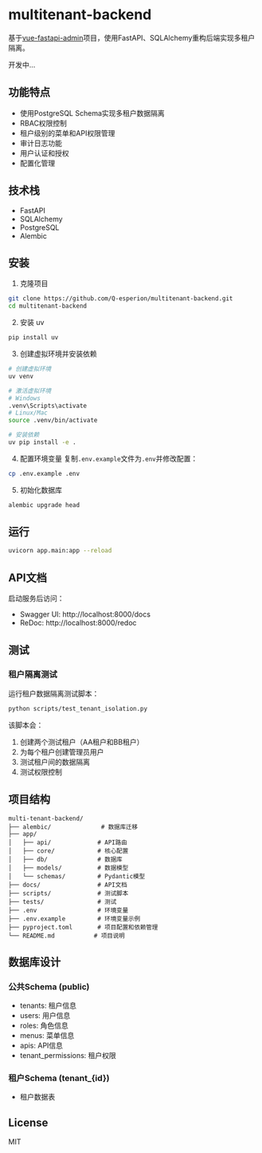 # multitenant-backend

基于[vue-fastapi-admin](https://github.com/mizhexiaoxiao/vue-fastapi-admin)项目，使用FastAPI、SQLAlchemy重构后端实现多租户隔离。

开发中...

## 功能特点

- 使用PostgreSQL Schema实现多租户数据隔离
- RBAC权限控制
- 租户级别的菜单和API权限管理
- 审计日志功能
- 用户认证和授权
- 配置化管理

## 技术栈

- FastAPI
- SQLAlchemy
- PostgreSQL
- Alembic

## 安装

1. 克隆项目
```bash
git clone https://github.com/Q-esperion/multitenant-backend.git
cd multitenant-backend
```

2. 安装 uv
```bash
pip install uv
```

3. 创建虚拟环境并安装依赖
```bash
# 创建虚拟环境
uv venv

# 激活虚拟环境
# Windows
.venv\Scripts\activate
# Linux/Mac
source .venv/bin/activate

# 安装依赖
uv pip install -e .
```

4. 配置环境变量
复制`.env.example`文件为`.env`并修改配置：
```bash
cp .env.example .env
```

5. 初始化数据库
```bash
alembic upgrade head
```

## 运行

```bash
uvicorn app.main:app --reload
```

## API文档

启动服务后访问：
- Swagger UI: http://localhost:8000/docs
- ReDoc: http://localhost:8000/redoc


## 测试

### 租户隔离测试

运行租户数据隔离测试脚本：
```bash
python scripts/test_tenant_isolation.py
```

该脚本会：
1. 创建两个测试租户（AA租户和BB租户）
2. 为每个租户创建管理员用户
3. 测试租户间的数据隔离
4. 测试权限控制

## 项目结构

```
multi-tenant-backend/
├── alembic/              # 数据库迁移
├── app/
│   ├── api/             # API路由
│   ├── core/            # 核心配置
│   ├── db/              # 数据库
│   ├── models/          # 数据模型
│   └── schemas/         # Pydantic模型
├── docs/                # API文档
├── scripts/             # 测试脚本
├── tests/               # 测试
├── .env                 # 环境变量
├── .env.example         # 环境变量示例
├── pyproject.toml       # 项目配置和依赖管理
└── README.md           # 项目说明
```

## 数据库设计

### 公共Schema (public)
- tenants: 租户信息
- users: 用户信息
- roles: 角色信息
- menus: 菜单信息
- apis: API信息
- tenant_permissions: 租户权限

### 租户Schema (tenant_{id})
- 租户数据表


## License

MIT 